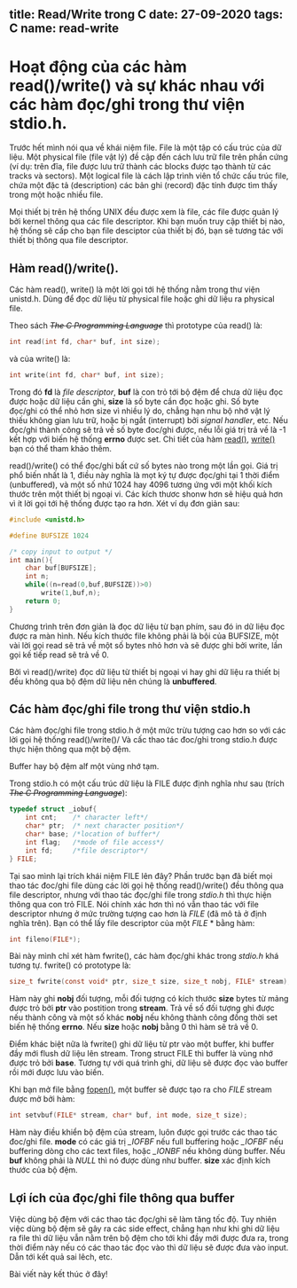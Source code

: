 title: Read/Write trong C
date: 27-09-2020
tags: C
name: read-write
------------------


# Hoạt động của các hàm read()/write() và sự khác nhau với các hàm đọc/ghi trong thư viện stdio.h.

Trước hết mình nói qua về khái niệm file. File là một tập có cấu trúc của dữ liệu. Một physical file (file vật lý) đề cập đến cách lưu trữ file trên phần cứng (ví dụ: trên đĩa, file được lưu trữ thành các blocks được tạo thành từ các tracks và sectors). Một logical file là cách lập trình viên tổ chức cấu trúc file, chứa một đặc tả (description) các bản ghi (record) đặc tính được tìm thấy trong một hoặc nhiều file.

Mọi thiết bị trên hệ thống UNIX đều được xem là file, các file được quản lý bởi kernel thông qua các file descriptor. Khi bạn muốn truy cập thiết bị nào, hệ thống sẽ cấp cho bạn file desciptor của thiết bị đó, bạn sẽ tương tác với thiết bị thông qua file descriptor.

## Hàm read()/write().

Các hàm read(), write() là một lời gọi tới hệ thống nằm trong thư viện unistd.h. Dùng để đọc dữ liệu từ physical file hoặc ghi dữ liệu ra physical file.

Theo sách ~~*The C Programming Language*~~ thì prototype của read() là:

```c
int read(int fd, char* buf, int size);
```

và của write() là:

```c
int write(int fd, char* buf, int size);
```

Trong đó **fd** là *file descriptor*, **buf** là con trỏ tới bộ đệm để chưa dữ liệu đọc được hoặc dữ liệu cần ghi, **size** là số byte cần đọc hoặc ghi.
Số byte đọc/ghi có thể nhỏ hơn size vì nhiều lý do, chẳng hạn nhu bộ nhớ vật lý thiếu không gian lưu trữ, hoặc bị ngắt (interrupt) bởi *signal handler*, etc. Nếu đọc/ghi thành công sẽ trả về số byte đoc/ghi được, nếu lỗi giá trị trả về là -1 kết hợp với biến hệ thống **errno** được set. Chi tiết của hàm [read()](https://linux.die.net/man/2/read), [write()](https://linux.die.net/man/2/write) bạn có thể tham khảo thêm.

read()/write() có thể đọc/ghi bất cứ số bytes nào trong một lần gọi. Giá trị phổ biến nhất là 1, điều này nghĩa là mọt ký tự được đọc/ghi tại 1 thời điểm (unbuffered), và một số nhứ 1024 hay 4096 tương ứng với một khối kích thước trên một thiết bị ngoại vi. Các kích thươc shonw hơn sẽ hiệu quả hơn vì ít lời gọi tới hệ thống được tạo ra hơn. Xét ví dụ đơn giản sau:

```c
#include <unistd.h>

#define BUFSIZE 1024

/* copy input to output */
int main(){
    char buf[BUFSIZE];
    int n;
    while((n=read(0,buf,BUFSIZE))>0)
        write(1,buf,n);
    return 0;
}
```

Chương trình trên đơn giản là đọc dữ liệu từ bạn phím, sau đó in dữ liệu đọc được ra màn hình. Nếu kích thước file không phải là bội của BUFSIZE, một vài lời gọi read sẽ trả về một số bytes nhỏ hơn và sẽ được ghi bởi write, lần gọi kế tiếp read sẽ trả về 0.

Bởi vì read()/write) đọc dữ liệu từ thiết bị ngoại vi hay ghi dữ liệu ra thiết bị đều không qua bộ đệm dữ liệu nên chúng là **unbuffered**.

## Các hàm đọc/ghi file trong thư viện stdio.h

Các hàm đọc/ghi file trong stdio.h ở một mức trừu tượng cao hơn so với các lời gọi hệ thống read()/write()/ Và cấc thao tác đoc/ghi trong stdio.h được thực hiện thông qua một bộ đệm.

Buffer hay bộ đệm alf một vùng nhớ tạm.

Trong stdio.h có một cấu trúc dữ liệu là FILE được định nghĩa như sau (trích ~~*The C Programming Language*~~):

```c
typedef struct _iobuf{
    int cnt;    /* character left*/
    char* ptr;  /* next character position*/
    char* base; /*location of buffer*/
    int flag;   /*mode of file access*/
    int fd;     /*file descriptor*/
} FILE;
```

Tại sao mình lại trích khái niệm FILE lên đây? Phần trước bạn đã biết mọi thao tác đoc/ghi file dùng các lời gọi hệ thống read()/write() đều thông qua file descriptor, nhưng với thao tác đọc/ghi file trong *stdio.h* thì thực hiện thông qua con trỏ FILE. Nói chính xác hơn thì nó vẫn thao tác với file descriptor nhưng ở mức trường tượng cao hơn là *FILE* (đã mô tả ở định nghĩa trên). Bạn có thể lấy file descriptor của một *FILE* * bằng hàm:

```c
int fileno(FILE*);
```

Bài này mình chỉ xét hàm fwrite(), các hàm đọc/ghi khác trong *stdio.h* khá tương tự. fwrite() có prototype là:

```c
size_t fwrite(const void* ptr, size_t size, size_t nobj, FILE* stream);
```

Hàm này ghi **nobj** đối tượng, mỗi đối tượng có kích thước **size** bytes từ mảng được trỏ bởi **ptr** vào postition trong **stream**. Trả về số đối tượng ghi được nếu thành công và một số khác **nobj** nếu không thành công đồng thời set biến hệ thống **errno**. Nếu **size** hoặc **nobj** bằng 0 thì hàm sẽ trả về 0.

Điểm khác biệt nữa là fwrite() ghi dữ liệu từ ptr vào một buffer, khi buffer đầy mới flush dữ liệu lên stream. Trong struct FILE thì buffer là vùng nhớ được trỏ bởi **base**. Tương tự với quá trình ghi, dữ liệu sẽ được đọc vào buffer rồi mới được lưu vào biến.

Khi bạn mở file bằng [fopen()](http://www.cplusplus.com/reference/cstdio/fopen/), một buffer sẽ được tạo ra cho *FILE* stream được mở bởi hàm:

```c
int setvbuf(FILE* stream, char* buf, int mode, size_t size);
```

Hàm này điều khiển bộ đệm của stream, luôn được gọi trước các thao tác đoc/ghi file. **mode** có các giá trị *_IOFBF* nếu full buffering hoặc *_IOFBF* nếu buffering dòng cho các text files, hoặc *_IONBF* nếu không dùng buffer. Nếu **buf** không phải là *NULL* thì nó được dùng như buffer. **size** xác định kích thước của bộ đệm.

## Lợi ích của đọc/ghi file thông qua buffer

Việc dùng bộ đệm với các thao tác đọc/ghi sẽ làm tăng tốc độ. Tuy nhiên việc dùng bộ đệm sẽ gây ra các side effect, chẳng hạn như khi ghi dữ liệu ra file thì dữ liệu vẫn nằm trên bộ đệm cho tới khi đầy mới được đưa ra, trong thời điểm này nếu có các thao tác đọc vào thì dữ liệu sẽ được đưa vào input. Dẫn tới kết quả sai lêch, etc.

Bài viết này kết thúc ở đây!
